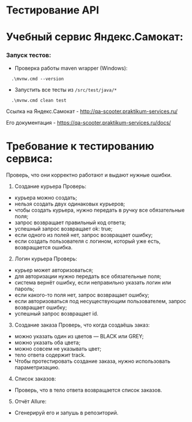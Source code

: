 # Тестирование API 
# Учебный сервис Яндекс.Самокат:

### Запуск тестов:
*  Проверка работы maven wrapper (Windows):
```shell
  .\mvnw.cmd --version
```
*  Запустить все тесты из `/src/test/java/*`
```shell
  .\mvnw.cmd clean test
```

Ссылка на Яндекс.Самокат - http://qa-scooter.praktikum-services.ru/

Его документация - https://qa-scooter.praktikum-services.ru/docs/

# Требование к тестированию сервиса:
Проверь, что они корректно работают и выдают нужные ошибки. 
1. Создание курьера Проверь:
 - курьера можно создать;
 - нельзя создать двух одинаковых курьеров;
 - чтобы создать курьера, нужно передать в ручку все обязательные поля;
 - запрос возвращает правильный код ответа;
 - успешный запрос возвращает ok: true;
 - если одного из полей нет, запрос возвращает ошибку;
 - если создать пользователя с логином, который уже есть, возвращается ошибка.
2. Логин курьера Проверь:
 - курьер может авторизоваться;
 - для авторизации нужно передать все обязательные поля;
 - система вернёт ошибку, если неправильно указать логин или пароль;
 - если какого-то поля нет, запрос возвращает ошибку;
 - если авторизоваться под несуществующим пользователем, запрос возвращает ошибку;
 - успешный запрос возвращает id.
3. Создание заказа Проверь, что когда создаёшь заказ:
 - можно указать один из цветов — BLACK или GREY;
 - можно указать оба цвета;
 - можно совсем не указывать цвет;
 - тело ответа содержит track.
 - Чтобы протестировать создание заказа, нужно использовать параметризацию.
4. Список заказов: 
 - Проверь, что в тело ответа возвращается список заказов.
5. Отчёт Allure: 
 - Сгенерируй его и запушь в репозиторий.